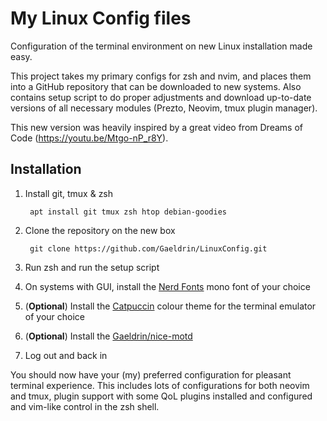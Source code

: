 # My Linux Config files

Configuration of the terminal environment on new Linux installation made easy.

This project takes my primary configs for zsh and nvim, and places them into a GitHub repository that can be downloaded to new systems. Also contains setup script to do proper adjustments and download up-to-date versions of all necessary modules (Prezto, Neovim, tmux plugin manager).

This new version was heavily inspired by a great video from Dreams of Code (https://youtu.be/Mtgo-nP_r8Y).

## Installation

1. Install git, tmux & zsh

        apt install git tmux zsh htop debian-goodies

2. Clone the repository on the new box

        git clone https://github.com/Gaeldrin/LinuxConfig.git

3. Run zsh and run the setup script

4. On systems with GUI, install the [Nerd Fonts](https://www.nerdfonts.com/) mono font of your choice

5. (**Optional**) Install the [Catpuccin](https://catppuccin.com) colour theme for the terminal emulator of your choice

6. (**Optional**) Install the [Gaeldrin/nice-motd](https://github.com/Gaeldrin/nice-motd)

7. Log out and back in

You should now have your (my) preferred configuration for pleasant terminal experience. This includes lots of configurations for both neovim and tmux, plugin support with some QoL plugins installed and configured and vim-like control in the zsh shell.
